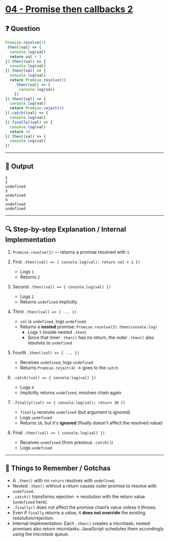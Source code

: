 # [04 - Promise then callbacks 2](https://bigfrontend.dev/quiz/4-Promise-then-callbacks-II)

## ❓ Question

```js
Promise.resolve(1)
.then((val) => {
  console.log(val)
  return val + 1
}).then((val) => {
  console.log(val)
}).then((val) => {
  console.log(val)
  return Promise.resolve(3)
    .then((val) => {
      console.log(val)
    })
}).then((val) => {
  console.log(val)
  return Promise.reject(4)
}).catch((val) => {
  console.log(val)
}).finally((val) => {
  console.log(val)
  return 10
}).then((val) => {
  console.log(val)
})
```

---

## 🧾 Output

```
1
2
undefined
3
undefined
4
undefined
undefined
```

---

## 🔍 Step-by-step Explanation / Internal Implementation

1. `Promise.resolve(1)` — returns a promise resolved with `1`.

2. First `.then((val) => { console.log(val); return val + 1 })`
   - Logs `1`
   - Returns `2`

3. Second `.then((val) => { console.log(val) })`
   - Logs `2`
   - Returns `undefined` implicitly

4. Third `.then((val) => { ... })`
   - `val` is `undefined`, logs `undefined`
   - Returns a **nested** promise: `Promise.resolve(3).then(console.log)`
     - Logs `3` (inside nested `.then`)
     - Since that inner `.then()` has no return, the outer `.then()` also resolves to `undefined`

5. Fourth `.then((val) => { ... })`
   - Receives `undefined`, logs `undefined`
   - Returns `Promise.reject(4)` → goes to the `catch`

6. `.catch((val) => { console.log(val) })`
   - Logs `4`
   - Implicitly returns `undefined`, resolves chain again

7. `.finally((val) => { console.log(val); return 10 })`
   - `finally` receives `undefined` (but argument is ignored)
   - Logs `undefined`
   - Returns `10`, but it's **ignored** (finally doesn't affect the resolved value)

8. Final `.then((val) => { console.log(val) })`
   - Receives `undefined` (from previous `.catch()`)
   - Logs `undefined`

---

## 🧠 Things to Remember / Gotchas

- A `.then()` with no `return` resolves with `undefined`.
- Nested `.then()` without a return causes outer promise to resolve with `undefined`.
- `.catch()` transforms rejection → resolution with the return value (`undefined` here).
- `.finally()` does not affect the promise chain’s value unless it throws.
- Even if `finally` returns a value, it **does not override** the existing resolution/rejection.
- Internal implementation: Each `.then()` creates a microtask; nested promises also return microtasks. JavaScript schedules them accordingly using the microtask queue.